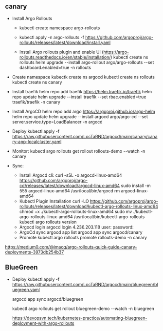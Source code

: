 ## canary

- Install Argo Rollouts
    - kubectl create namespace argo-rollouts
    - kubectl apply -n argo-rollouts -f https://github.com/argoproj/argo-rollouts/releases/latest/download/install.yaml

    - Install Argo rollouts plugin and enable UI (https://argo-rollouts.readthedocs.io/en/stable/installation/)
        kubectl create ns rollouts
        helm upgrade --install argo-rollout argo/argo-rollouts --set dashboard.enabled=true -n rollouts

- Create namespace
    kubectk create ns argocd
    kubectl create ns rollouts
    kubectl create ns canary
- Install traefik
    helm repo add traefik https://helm.traefik.io/traefik
    helm repo update
    helm upgrade --install traefik --set rbac.enabled=true traefik/traefik -n canary
- Install ArgoCD
    helm repo add argo https://argoproj.github.io/argo-helm
    helm repo update
    helm upgrade --install argocd argo/argo-cd --set server.service.type=LoadBalancer -n argocd


- Deploy
    kubectl apply -f https://raw.githubusercontent.com/LocTaRND/argocd/main/canary/canary-app-localcluster.yaml

- Monitor:
    kubectl argo rollouts get rollout rollouts-demo --watch -n canary

- Sync:
    - Install Argocd cli:
        curl -sSL -o argocd-linux-amd64 https://github.com/argoproj/argo-cd/releases/latest/download/argocd-linux-amd64
        sudo install -m 555 argocd-linux-amd64 /usr/local/bin/argocd
        rm argocd-linux-amd64
    - Kubectl Plugin Installation
        curl -LO https://github.com/argoproj/argo-rollouts/releases/latest/download/kubectl-argo-rollouts-linux-amd64
        chmod +x ./kubectl-argo-rollouts-linux-amd64
        sudo mv ./kubectl-argo-rollouts-linux-amd64 /usr/local/bin/kubectl-argo-rollouts
        kubectl argo rollouts version
    - Argocd login
        argocd login 4.236.203.118
            user:
            password:
    - ArgoCd sync
        argocd app list
        argocd app sync argocd/canary
    - Promote
        kubectl argo rollouts promote rollouts-demo -n canary


https://medium0.com/@imacq/argo-rollouts-quick-guide-canary-deployments-3973db254b37


## BlueGreen

- Deploy
    kubectl apply -f https://raw.githubusercontent.com/LocTaRND/argocd/main/bluegreen/bluegreen.yaml

    argocd app sync argocd/bluegreen

    kubectl argo rollouts get rollout bluegreen-demo --watch -n bluegreen


    https://devopsvn.tech/kubernetes-practice/automating-bluegreen-deployment-with-argo-rollouts


